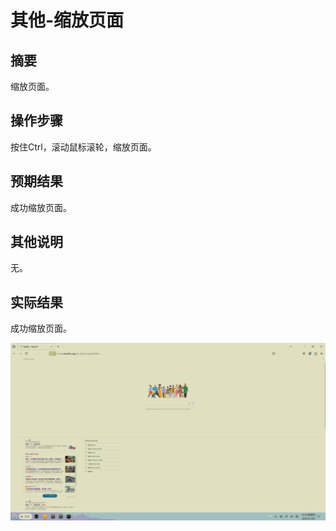 # 其他-缩放页面

## 摘要

缩放页面。

## 操作步骤

按住Ctrl，滚动鼠标滚轮，缩放页面。

## 预期结果

成功缩放页面。

## 其他说明

无。

## 实际结果

成功缩放页面。

![alt text](image-53.png)
